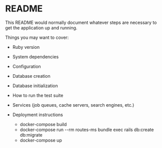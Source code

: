# README

This README would normally document whatever steps are necessary to get the
application up and running.

Things you may want to cover:

* Ruby version

* System dependencies

* Configuration

* Database creation

* Database initialization

* How to run the test suite

* Services (job queues, cache servers, search engines, etc.)

* Deployment instructions
  * docker-compose build
  * docker-compose run --rm routes-ms bundle exec rails db:create db:migrate
  * docker-compose up

